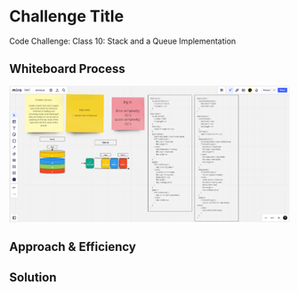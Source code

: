 # Challenge Title

Code Challenge: Class 10: Stack and a Queue Implementation

## Whiteboard Process

![Image](./class10.png)

## Approach & Efficiency



## Solution